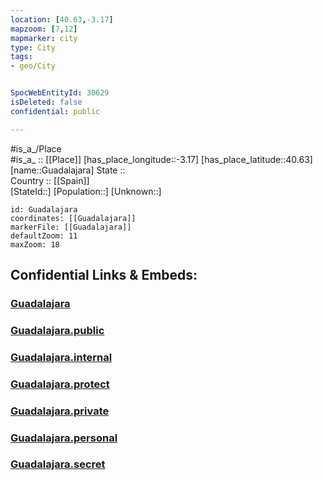 ```yaml
---
location: [40.63,-3.17] 
mapzoom: [7,12] 
mapmarker: city 
type: City
tags:
- geo/City


SpocWebEntityId: 30629
isDeleted: false
confidential: public

---
```

#is_a_/Place  
#is_a_ :: [[Place]] 
[has_place_longitude::-3.17] 
[has_place_latitude::40.63] 
[name::Guadalajara] 
State ::  
Country :: [[Spain]]  
[StateId::] 
[Population::] 
[Unknown::] 


```leaflet
id: Guadalajara
coordinates: [[Guadalajara]] 
markerFile: [[Guadalajara]] 
defaultZoom: 11 
maxZoom: 18
```


## Confidential Links & Embeds: 

### [Guadalajara](/_Standards/Earth/Continent/Europe/Europe~South/Spain/Provinces~Spain/Castilla-La_Mancha/Guadalajara.Province/City/Guadalajara.md) 

### [Guadalajara.public](/_public/Earth/Continent/Europe/Europe~South/Spain/Provinces~Spain/Castilla-La_Mancha/Guadalajara.Province/City/Guadalajara.public.md) 

### [Guadalajara.internal](/_internal/Earth/Continent/Europe/Europe~South/Spain/Provinces~Spain/Castilla-La_Mancha/Guadalajara.Province/City/Guadalajara.internal.md) 

### [Guadalajara.protect](/_protect/Earth/Continent/Europe/Europe~South/Spain/Provinces~Spain/Castilla-La_Mancha/Guadalajara.Province/City/Guadalajara.protect.md) 

### [Guadalajara.private](/_private/Earth/Continent/Europe/Europe~South/Spain/Provinces~Spain/Castilla-La_Mancha/Guadalajara.Province/City/Guadalajara.private.md) 

### [Guadalajara.personal](/_personal/Earth/Continent/Europe/Europe~South/Spain/Provinces~Spain/Castilla-La_Mancha/Guadalajara.Province/City/Guadalajara.personal.md) 

### [Guadalajara.secret](/_secret/Earth/Continent/Europe/Europe~South/Spain/Provinces~Spain/Castilla-La_Mancha/Guadalajara.Province/City/Guadalajara.secret.md)

